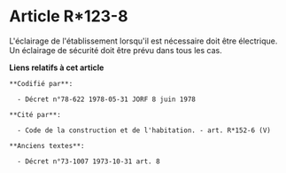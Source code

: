 # Article R*123-8

L'éclairage de l'établissement lorsqu'il est nécessaire doit être électrique. Un éclairage de sécurité doit être prévu dans
tous les cas.

**Liens relatifs à cet article**

	**Codifié par**:

	  - Décret n°78-622 1978-05-31 JORF 8 juin 1978

	**Cité par**:

	  - Code de la construction et de l'habitation. - art. R*152-6 (V)

	**Anciens textes**:

	  - Décret n°73-1007 1973-10-31 art. 8
